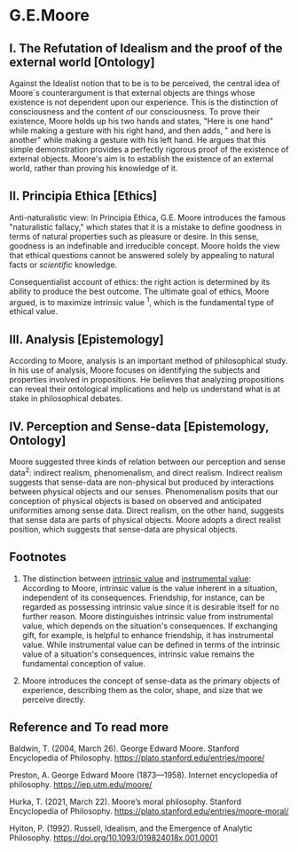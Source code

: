 # G.E.Moore

## I. The Refutation of Idealism and the proof of the external world [Ontology]

Against the Idealist notion that to be is to be perceived, the central idea of Moore´s counterargument is that external objects are things whose existence is not dependent upon our experience. This is the distinction of consciousness and the content of our consciousness. To prove their existence, Moore holds up his two hands and states, "Here is one hand" while making a gesture with his right hand, and then adds, " and here is another" while making a gesture with his left hand. He argues that this simple demonstration provides a perfectly rigorous proof of the existence of external objects. Moore's aim is to establish the existence of an external world, rather than proving his knowledge of it. 

## II. Principia Ethica [Ethics]

Anti-naturalistic view: In Principia Ethica, G.E. Moore introduces the famous "naturalistic fallacy," which states that it is a mistake to define goodness in terms of natural properties such as pleasure or desire. In this sense, goodness is an indefinable and irreducible concept. Moore holds the view that ethical questions cannot be answered solely by appealing to natural facts or _scientific_ knowledge.

Consequentialist account of ethics:  the right action is determined by its ability to produce the best outcome. The ultimate goal of ethics, Moore argued, is to maximize intrinsic value <sup>1</sup>, which is the fundamental type of ethical value.

## III. Analysis [Epistemology]

According to Moore, analysis is an important method of philosophical study. In his use of analysis, Moore focuses on identifying the subjects and properties involved in propositions. He believes that analyzing propositions can reveal their ontological implications and help us understand what is at stake in philosophical debates.

## IV. Perception and Sense-data [Epistemology, Ontology]

Moore suggested three kinds of relation between our perception and sense data<sup>2</sup>: indirect realism, phenomenalism, and direct realism. Indirect realism suggests that sense-data are non-physical but produced by interactions between physical objects and our senses. Phenomenalism posits that our conception of physical objects is based on observed and anticipated uniformities among sense data. Direct realism, on the other hand, suggests that sense data are parts of physical objects. Moore adopts a direct realist position, which suggests that sense-data are physical objects.

## Footnotes 

1. The distinction between <span style = "text-decoration: underline;"> intrinsic value</span> and <span style = "text-decoration: underline;"> instrumental value</span>: According to Moore, intrinsic value is the value inherent in a situation, independent of its consequences. Friendship, for instance, can be regarded as possessing intrinsic value since it is desirable itself for no further reason. Moore distinguishes intrinsic value from instrumental value, which depends on the situation's consequences. If exchanging gift, for example, is helpful to enhance friendship, it has instrumental value. While instrumental value can be defined in terms of the intrinsic value of a situation's consequences, intrinsic value remains the fundamental conception of value.

2. Moore introduces the concept of sense-data as the primary objects of experience, describing them as the color, shape, and size that we perceive directly.

## Reference and To read more

Baldwin, T. (2004, March 26). George Edward Moore. Stanford Encyclopedia of Philosophy. https://plato.stanford.edu/entries/moore/ 

Preston, A. George Edward Moore (1873—1958). Internet encyclopedia of philosophy. https://iep.utm.edu/moore/ 

Hurka, T. (2021, March 22). Moore’s moral philosophy. Stanford Encyclopedia of Philosophy. https://plato.stanford.edu/entries/moore-moral/

Hylton, P. (1992). Russell, Idealism, and the Emergence of Analytic Philosophy. https://doi.org/10.1093/019824018x.001.0001 
